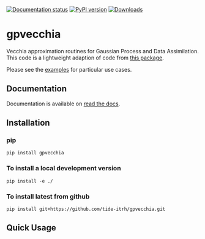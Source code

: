 [![Documentation status](https://readthedocs.org/projects/gpvecchia/badge/?version=latest)](https://gpvecchia.readthedocs.io/en/latest/?badge=latest)
[![PyPI version](https://badge.fury.io/py/gpvecchia.svg)](https://badge.fury.io/py/gpvecchia)
[![Downloads](https://static.pepy.tech/personalized-badge/gpvecchia?period=total&units=international_system&left_color=black&right_color=orange&left_text=Downloads)](https://pepy.tech/project/gpvecchia)


# gpvecchia

Vecchia approximation routines for Gaussian Process and Data Assimilation. This code is a lightweight adaption of code from [this package]([https://gpvecchia.readthedocs.io/en/latest/examples.html](https://github.com/mingdeyu/DGP)). 

Please see the [examples](https://gpvecchia.readthedocs.io/en/latest/examples.html) for particular use cases.

## Documentation

Documentation is available on  [read the docs](https://gpvecchia.readthedocs.io/en/latest/).

## Installation

### pip

`pip install gpvecchia` 

### To install a local development version

`pip install -e ./`

### To install latest from github

`pip install git+https://github.com/tide-itrh/gpvecchia.git`

## Quick Usage





